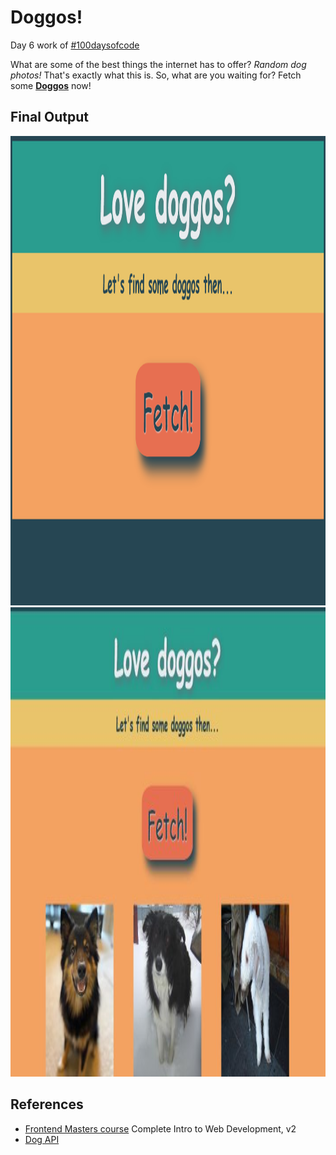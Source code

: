 # Doggos!

Day 6 work of [#100daysofcode](https://twitter.com/hashtag/100DaysOfCode?src=hashtag_click)

What are some of the best things the internet has to offer? *Random dog photos!* That's exactly what this is.
So, what are you waiting for? 
Fetch some **[Doggos](https://nabin47.github.io/100-days-of-code/get-doggos/index.html)** now!

## Final Output
<img src="./img/before-fetch.jpg" alt="Landing page" width="1462px" height="751px"/>
<img src="./img/after-fetch.jpg" alt="Adorable doggos" width="1462px" height="751px"/>

## References
- [Frontend Masters course](https://frontendmasters.com/courses/web-development-v2/) Complete Intro to Web Development, v2
- [Dog API](https://dog.ceo/dog-api/documentation/breed)
